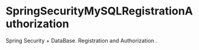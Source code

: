 # SpringSecurityMySQLRegistrationAuthorization

Spring Security + DataBase. Registration and Authorization .

